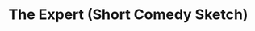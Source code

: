 ---
categories: ['business', 'facebook', 'articles', 'all_articles']
provider_display: "www.youtube.com"
provider_name: "www.youtube.com"
favicon_url: "https://s.ytimg.com/yts/img/favicon-vflz7uhzw.ico"
title: "The Expert (Short Comedy Sketch)"
published: "2014-03-23T18:29:47"
source: https://www.youtube.com/watch?v=BKorP55Aqvg
thumbnail: https://i.ytimg.com/vi/BKorP55Aqvg/hqdefault.jpg
---